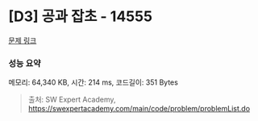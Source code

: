 # [D3] 공과 잡초 - 14555 

[문제 링크](https://swexpertacademy.com/main/code/problem/problemDetail.do?contestProbId=AYGtoa3qARcDFARC) 

### 성능 요약

메모리: 64,340 KB, 시간: 214 ms, 코드길이: 351 Bytes



> 출처: SW Expert Academy, https://swexpertacademy.com/main/code/problem/problemList.do